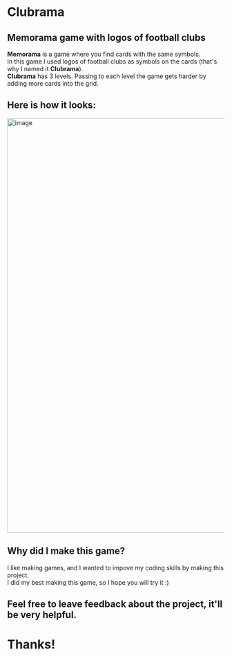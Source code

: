 # Clubrama
## Memorama game with logos of football clubs

**Memorama** is a game where you find cards with the same symbols.  
In this game I used logos of football clubs as symbols on the cards (that's why I named it **Clubrama**).  
**Clubrama** has 3 levels. Passing to each level the game gets harder by adding more cards into the grid.

## Here is how it looks:
<img width="960" alt="image" src="https://github.com/saiddis/clubrama/assets/158997207/f0ad7174-f297-4797-9c3a-1cec2dbe19b8">  

## Why did I make this game?
I like making games, and I wanted to impove my coding skills by making this project.  
I did my best making this game, so I hope you will try it :)  

## Feel free to leave feedback about the project, it'll be very helpful.  

# Thanks!
